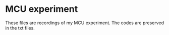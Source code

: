 # MCU experiment
 These files are recordings of my MCU experiment. The codes are preserved in the txt files.
